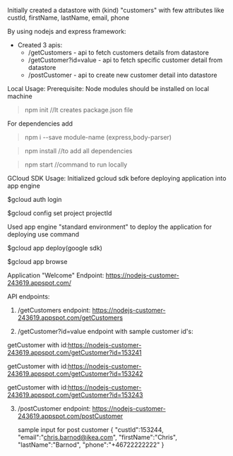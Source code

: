 Initially created a datastore with (kind) "customers" with few attributes like custId, firstName, lastName, email, phone

By using nodejs and express framework:
- Created 3 apis: 
    - /getCustomers - api to fetch customers details from datastore
    - /getCustomer?id=value - api to fetch specific customer detail from datastore
    - /postCustomer  - api to create new customer detail into datastore

Local Usage:
Prerequisite: Node modules should be installed on local machine 
>npm init                   //It creates package.json file

For dependencies add 
>npm i --save module-name (express,body-parser)

>npm install                //to add all dependencies

>npm start                  //command to run locally 

GCloud SDK Usage:
Initialized gcloud sdk before deploying application into app engine

$gcloud auth login

$gcloud config set project projectId

Used app engine "standard environment" to deploy the application for deploying use command

$gcloud app deploy(google sdk)

$gcloud app browse


Application "Welcome" Endpoint:
https://nodejs-customer-243619.appspot.com/

API endpoints:
1. /getCustomers endpoint: https://nodejs-customer-243619.appspot.com/getCustomers

2. /getCustomer?id=value endpoint with sample customer id's:

getCustomer with id:https://nodejs-customer-243619.appspot.com/getCustomer?id=153241

getCustomer with id:https://nodejs-customer-243619.appspot.com/getCustomer?id=153242

getCustomer with id:https://nodejs-customer-243619.appspot.com/getCustomer?id=153243

3. /postCustomer endpoint: https://nodejs-customer-243619.appspot.com/postCustomer

   sample input for post customer
   { 
            "custId":153244,
            "email":"chris.barnod@ikea.com",
            "firstName":"Chris",
            "lastName":"Barnod",
            "phone":"+46722222222"
    }

